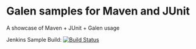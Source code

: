 # Galen samples for Maven and JUnit

A showcase of Maven + JUnit + Galen usage

Jenkins Sample Build: [![Build Status](https://martinreinhardt-online.de/jenkins/buildStatus/icon?job=Galen_sample_JUnit)](https://martinreinhardt-online.de/jenkins/job/Galen_sample_JUnit/)

